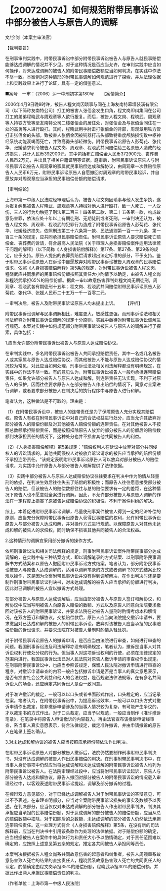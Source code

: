 # 【200720074】如何规范附带民事诉讼中部分被告人与原告人的调解

文/余剑（本案主审法官）

【裁判要旨】

在刑事审判实践中，附带民事诉讼中部分附带民事诉讼被告人与原告人就民事赔偿能够达成调解的情况并不少见。对于这种情况是否应当允许，在审判实践中应当如何操作，对未达成调解的被告人的附带民事赔偿数额应当如何判决，在实践中作法不尽一致。本案例对这种情形的附带民事调解如何规范进行了探索，并从法理依据上和实践效果上进行了论证，具有一定的借鉴意义。

■案号　一审：（2006）沪一中刑初字第180号 　　【案情简介】

2006年4月9日晚9时许，被告人程文岗因琐事与同在上海友南特幕墙装潢有限公司（以下简称友南特公司）打工的被害人张佰金发生口角，程文岗即纠集同在公司打工的弟弟程晓武与周观章等人欲行报复。而后，被告人程文岗、程晓武、周观章等人持铁方管等至友南特公司二楼张佰金的居住处，对张佰金及与张佰金同住在一处的高勇等人进行殴打。其间，程晓武用手肘击打张佰金的背部，周观章用铁方管打击张佰金的头部，致被害人张佰金因被钝器打击头部致特重度颅脑损伤致中枢神经系统功能衰竭而死亡，并致高勇头部轻微伤。附带民事诉讼原告人彭菊花、张代华、张媛请求判令被告人程文岗、周观章、程晓武共同赔偿给三名原告人造成的经济损失，共计人民币392900元，其中包括死亡赔偿金人民币372900元、丧葬费人民币2万元，并出具了相关户籍证明等证据。庭审后，附带民事诉讼原告人与附带民事诉讼被告人周观章的家属就民事赔偿达成和解协议，由周观章一次性赔偿原告人人民币6万元，附带民事诉讼原告人自愿撤回对周观章的附带民事起诉，并自愿放弃对周观章应当承担的民事赔偿份额的赔偿请求。

【审判结论】

上海市第一中级人民法院经审理后认为，被告人程文岗因琐事与他人发生争执，遂为报复纠集被告人程晓武、周观章等人持械对他人进行殴打，致一人死亡、一人受伤，三人的行为均触犯了刑法第二百三十四条第二款、第二十五条第一款，构成故意伤害罪，依法应处十年以上有期徒刑、无期徒刑或者死刑。一审判决还认为，被告人程文岗、周观章、程晓武的犯罪行为造成了附带民事诉讼原告人彭菊花、张代华、张媛经济损失，依照刑法第三十六条第一款、民法通则第一百一十九条、第一百三十条的规定，应共同承担民事赔偿责任。附带民事诉讼原告人要求赔偿死亡赔偿金、丧葬费的诉请，符合最高人民法院《关于审理人身损害赔偿案件适用法律若干问题的解释》（以下简称《人身损害赔偿解释》）第17条、第27条、第29条的规定，应予支持。原告人提出的丧葬费赔偿请求超出法定标准的部分，不予支持。鉴于附带民事诉讼原告人在诉讼中自愿放弃对附带民事诉讼被告人周观章的民事赔偿请求，依照《人身损害赔偿解释》第5条的规定，对附带民事诉讼被告人程文岗、程晓武应共同承担的民事赔偿份额按照其责任大小酌情予以确定，由被告人程文岗和程晓武承担65%的赔偿份额。据此一审以故意伤害罪判处程文岗无期徒刑，周观章、程晓武各有期徒刑十五年；程文岗、程晓武共同赔偿附带民事诉讼原告人彭菊花、张代华、张媛人民币二十五万一千一百零二元。

一审判决后，被告人及附带民事诉讼原告人均未提出上诉。 　　【评析】

附带民事诉讼调解与民事调解相比，难度更大，敏感性更强，而刑事诉讼法和相关司法解释对附带民事诉讼调解的规定十分原则，实践中亟待对附带民事诉讼调解进行规范。本案对实践中如何规范部分附带民事诉讼被告人与原告人的调解进行了探索，具体包括：

1.应当允许部分附带民事诉讼被告人与原告人达成赔偿协议。

在审判实践中，多名附带民事诉讼被告人共同承担赔偿责任，其中一名或几名被告人或其家属与原告人达成赔偿协议，而其他被告人不能与原告人达成赔偿协议的情况较为常见，对此应当如何处理，刑事诉讼法及相关司法解释都没有明确规定，在实践中的作法不尽一致。有的意见认为，附带民事诉讼被告人一般均承担连带赔偿责任，如果允许部分被告人与原告人达成和解，则连带责任无法实现，不利于对原告人的保护，因而往往要求原告人在部分被告人作出赔偿的情况下，同意对全案进行调解，或者要求部分被告人在判决后的执行程序中与原告人进行和解。

笔者认为，这种做法是不可取的。理由是：

（1）在附带民事诉讼中，被告人的连带责任是为了保障原告人充分实现其赔偿权。原告人有权在附带民事诉讼中对自己的合法权益进行处分，应当允许其放弃对部分被告人的赔偿份额及对其他被告人赔偿份额的连带责任。在对其他被告人不按照总数额承担赔偿责任，而是按照扣除原告人放弃的部分被告人的份额后的赔偿数额判决承担责任的情况下，这种处分也并不损害其他共同被告人的利益。

（2）《人身损害赔偿解释》第5条规定："赔偿权利人在诉讼中放弃对部分共同侵权人的诉讼请求的，其他共同侵权人对被放弃诉讼请求的被告应当承担的赔偿份额不承担连带责任。"该规定表明附带民事诉讼原告人可以放弃对部分被告人的赔偿请求，为实践中允许原告人与部分被告人和解提供了法律依据。

（3）实践中部分被告人与原告人达成赔偿协议往往要求在判决中作为酌情从轻量刑的依据，在判决生效后往往失去了赔偿的积极性；而原告人往往愿意接受部分被告人的赔偿，但该被告人的赔偿数额往往与总的赔偿要求有一定的差距，在这种情况下原告人也不愿意就全案进行调解。因此，不允许部分被告人与原告人调解的作法在一定程度上损害了原被告达成赔偿协议的积极性，不利于案件纠纷的解决。

综上，本着促进附带民事诉讼调解，尽量使刑事案件被害人得到一定的经济补偿的原则，应当充分保障附带民事诉讼原告人获得民事赔偿的权利，允许附带民事诉讼原告人与部分被告人达成和解，并对操作方式进行规范。以保障原告人对其他未达成和解的被告人的求偿权，同时确保不损害其他共同被告人的合法权益。

2.这种情形的调解宜采用部分撤诉的操作方式。

依照刑事诉讼法和相关司法解释的规定，刑事附带民事诉讼案件附带民事部分达成调解的，在实践中有三种结案方式，即以调解笔录的方式结案、以刑事附带民事调解书方式结案和以原告人撤回附带民事诉讼方式结案。笔者认为，部分附带民事诉讼被告人与原告人达成调解的，适用以调解笔录的方式或者调解书的方式结案比较难以操作，这是因为全案附带民事诉讼并没有得到调解解决，在作出判决时还是要制作刑事附带民事诉讼判决书，对未达成调解的被告人应当承担的份额进行判决，因此对已调解的被告人宜以撤诉方式处理。

在部分被告人与原告人达成调解后，应当由部分被告人与原告人签订和解协议，和解协议中应当写明被告人向原告人赔偿的数额、方式以及原告人同意向法院要求撤回对该被告人的附带民事诉讼，并要求法院在对被告人量刑时酌情考虑本和解情况。在双方签订和解协议，交接赔偿款后，原告人应当向法院提交撤诉申请书，要求撤回对已达成和解的被告人的附带民事诉讼，放弃对该被告人应当承担的民事赔偿份额的诉讼请求，并要求法院在对被告人量刑时酌情从轻处罚。

对于附带民事诉讼原告人的撤诉申请，是否应当由法院进行审查，如何进行审查的问题。我国刑事诉讼法及司法解释亦没有明确规定，笔者认为，撤诉是当事人对其诉讼权利行使处分权的行为。但当事人对这项诉讼权利的行使，必须在法律规定的范围内进行。我国民事诉讼法已对人民法院对原告人撤诉申请的审查权作出规定。在刑事附带民事诉讼中，也应当参照该规定，保留人民法院对撤诉申请进行审查的程序。对撤诉申请审查的内容一般应包括撤诉申请是否是当事人的真实意思表示，是否有损害社会公共利益和他人的合法权益，是否规避法律法规等，在有多名共同诉讼人的场合，还应确定共同诉讼人是否一致同意。

对于准许撤诉的裁定，一般可以以口头或者书面形式作出，口头裁定的，应当记录在案。笔者认为，在附带民事诉讼中，为提高诉讼效率，一般可以以口头方式对撤诉申请作出裁定，除非撤诉申请涉及的当事人情况较为复杂，有可能产生争议的，才以裁定书的方式作出。对于口头裁定，应当予以规范，一般应当制作《准许撤诉笔录》，在笔录中将原告人申请撤诉的内容载入，再由法官宣布该撤诉申请经审查，系当事人真实意愿表示，符合法律规定，裁定准许撤诉，并由申请撤诉的原告人在笔录上签名确认。

3.对未达成和解协议的被告人应当按照应承担份额依法作出判决。

在附带民事诉讼原告人对部分被告人撤诉后，法院仍然要制作刑事附带民事判决书，对没有达成调解的被告人作出民事赔偿的判决。在刑事附带民事判决书中，在当事人身份事项中仍然应当将达成调解和未达成调解的附带民事诉讼被告人均列为附带民事诉讼被告人。在法院审理经过段中，应当将附带民事诉讼起诉，原告人与部分被告人达成和解协议，原告人撤回对部分被告人的附带民事诉讼的情况载入审理经过中，以客观表述附带民事诉讼提起，调解及部分撤诉的过程。

在控辩双方意见部分，对于已经达成调解被告人对于附带民事诉讼的答辩意见，可以不予表述。在审理查明部分，应当对全案附带民事诉讼损失的事实及数额予以表述。在判决部分，应当仅仅对未达成调解的部分被告人作出附带民事判决，判决其承担应当承担的民事赔偿份额，对于达成调解的部分被告人的赔偿份额，应当从总的赔偿数额中扣除，对于扣除后的总数额，未达成调解的部分被告人仍然依法承担连带赔偿责任。这一处理方式符合《人身损害赔偿解释》第5条，在没有新的司法解释前，应当在判决书中引用该条款作为处理的法律依据。对于赔偿份额的确定，应当根据被告人在案件中的具体行为和责任大小予以酌情确定，对于责任范围难以确定的，应按照上述意见第五条的规定，推定各共同被告人承担同等责任。

本案判决根据被告人程文岗系共同故意伤害的起意者和纠集者，被告人周观章系故意伤害致人死亡的结果的直接责任人，程晓武系故意伤害致人死亡的共同责任人的认定，酌情确定由程文岗承担35%的赔偿份额，程晓武承担30%的赔偿份额，并据此作出两人承担民事赔偿责任的判决。

（作者单位：上海市第一中级人民法院）